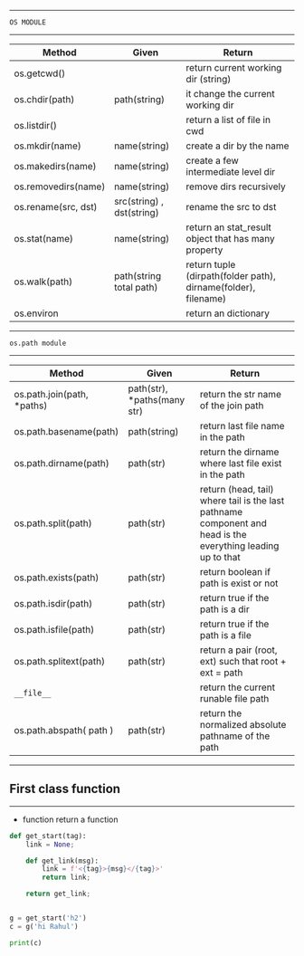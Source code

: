 ---------------------------
    OS MODULE
---------------------------

|      Method    |   Given     |  Return     |
|----------------|-------------|-------------|
| os.getcwd()      |    |     return current  working dir   (string)|
|os.chdir(path)|   path(string)    |   it change the current working dir   |
|os.listdir()| | return a list of file in cwd |
| os.mkdir(name) | name(string) | create a dir by the name |
|os.makedirs(name)| name(string)| create a few intermediate level dir |
| os.removedirs(name) | name(string) | remove dirs recursively |
|os.rename(src, dst)| src(string) , dst(string)| rename the src to dst |
|os.stat(name)| name(string) | return an stat_result object that has many property|
|os.walk(path)| path(string total path) | return tuple (dirpath(folder path), dirname(folder), filename)|
|os.environ| | return an dictionary|


----------------------------------------
    os.path module
----------------------------------------

|   Method    |    Given      |   Return      |
|-------------|---------------|---------------|
| os.path.join(path, *paths) | path(str), *paths(many str) | return the str name of the join path|
|os.path.basename(path)| path(string)| return last file name in the path|
|os.path.dirname(path)| path(str) | return the dirname where last file exist in the path|
|os.path.split(path)| path(str)| return (head, tail) where tail is the last pathname component and head is the everything leading up to that|
|os.path.exists(path)| path(str)| return boolean if path is exist or not|
|os.path.isdir(path)| path(str)| return true if the path is a dir|
|os.path.isfile(path)| path(str)| return true if the path is a file|
|os.path.splitext(path)| path(str) | return a pair (root, ext) such that root + ext = path|
| `__file__` | | return the current runable file path|
|os.path.abspath( path )| path(str) | return the normalized absolute pathname of the path|


-----------------------------------------
## First class function
-----------------------------------------

* function return a function

```python
def get_start(tag):
    link = None;

    def get_link(msg):
        link = f'<{tag}>{msg}</{tag}>'
        return link;

    return get_link;


g = get_start('h2')
c = g('hi Rahul')

print(c)
```

